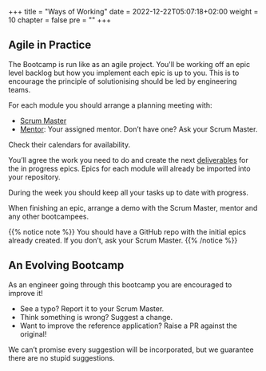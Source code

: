 +++
title = "Ways of Working"
date = 2022-12-22T05:07:18+02:00
weight = 10
chapter = false
pre = ""
+++


## Agile in Practice

The Bootcamp is run like as an agile project. You'll be working off an epic level backlog but how you implement
each epic is up to you. This is to encourage the principle of solutionising should be led by engineering teams.



For each module you should arrange a planning meeting with:

* [Scrum Master](roles.md#scrum-master)
* [Mentor](roles.md#mentor): Your assigned mentor. Don’t have one? Ask your Scrum Master.

Check their calendars for availability.

You’ll agree the work you need to do and create the next [deliverables](rituals-artfifacts.md#deliverable) for the in progress epics.
Epics for each module will already be imported into your repository.

During the week you should keep all your tasks up to date with progress.

When finishing an epic, arrange a demo with the Scrum Master, mentor and any other bootcampees.

{{% notice note %}}
You should have a GitHub repo with the initial epics already created. If you don’t, ask your Scrum Master.
{{% /notice %}}

## An Evolving Bootcamp

As an engineer going through this bootcamp you are encouraged to improve it!

* See a typo? Report it to your Scrum Master.
* Think something is wrong? Suggest a change.
* Want to improve the reference application? Raise a PR against the original!

We can’t promise every suggestion will be incorporated, but we guarantee there are no stupid suggestions.

